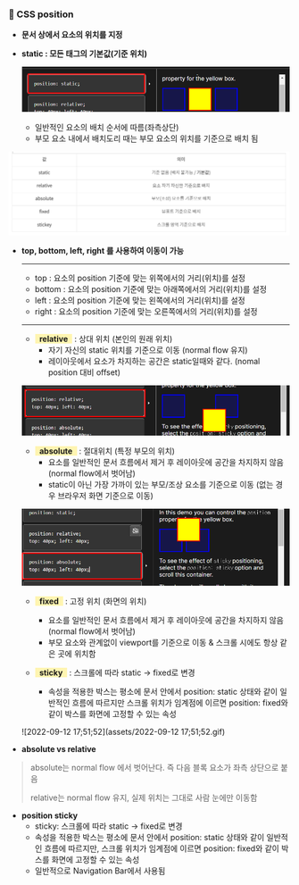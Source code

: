 ### 🔔 CSS position 

* **문서 상에서 요소의 위치를 지정** 

* **static : 모든 태그의 기본값(기준 위치)**

  ![image-20220912175119770](assets/image-20220912175119770.png)

  * 일반적인 요소의 배치 순서에 따름(좌측상단)
  * 부모 요소 내에서 배치도리 때는 부모 요소의 위치를 기준으로 배치 됨 

![image-20220912174753607](assets/image-20220912174753607.png)

* **top, bottom, left, right 를 사용하여 이동이 가능** 

  ---

  - top : 요소의 position 기준에 맞는 위쪽에서의 거리(위치)를 설정
  - bottom : 요소의 position 기준에 맞는 아래쪽에서의 거리(위치)를 설정
  - left : 요소의 position 기준에 맞는 왼쪽에서의 거리(위치)를 설정
  - right : 요소의 position 기준에 맞는 오른쪽에서의 거리(위치)를 설정

  ---

  * <span style='background-color:#fff5b1'>  **relative**  </span> : 상대 위치 (본인의 원래 위치)
    * 자기 자신의 static 위치를 기준으로 이동 (normal flow 유지)
    * 레이아웃에서 요소가 차지하는 공간은 static일때와 같다. (nomal position 대비 offset)

  ![image-20220912175320244](assets/image-20220912175320244.png)

  

  * <span style='background-color:#fff5b1'>  **absolute**  </span> : 절대위치 (특정 부모의 위치)
    * 요소를 일반적인 문서 흐름에서 제거 후 레이아웃에 공간을 차지하지 않음 (normal flow에서 벗어남)
    * static이 아닌 가장 가까이 있는 부모/조상 요소를 기준으로 이동 (없는 경우 브라우저 화면 기준으로 이동)

  ![image-20220912175247794](assets/image-20220912175247794.png)

  

  * <span style='background-color:#fff5b1'>  **fixed**  </span> : 고정 위치 (화면의 위치)

    * 요소를 일반적인 문서 흐름에서 제거 후 레이아웃에 공간을 차지하지 않음 (normal flow에서 벗어남)
    * 부모 요소와 관계없이 viewport를 기준으로 이동 & 스크롤 시에도 항상 같은 곳에 위치함

    

  * <span style='background-color:#fff5b1'>  **sticky**  </span> : 스크롤에 따라 static -> fixed로 변경 

    * 속성을 적용한 박스는 평소에 문서 안에서 position: static 상태와 같이 일반적인 흐름에 따르지만
      스크롤 위치가 임계점에 이르면 position: fixed와 같이 박스를 화면에 고정할 수 있는 속성

  ![2022-09-12 17;51;52](assets/2022-09-12 17;51;52.gif)





* **absolute vs relative**

> absolute는 normal flow 에서 벗어난다. 즉 다음 블록 요소가 좌측 상단으로 붙음 
>
> relative는 normal flow 유지, 실제 위치는 그대로 사람 눈에만 이동함 



* **position sticky**
  * sticky: 스크롤에 따라 static -> fixed로 변경
  * 속성을 적용한 박스는 평소에 문서 안에서 position: static 상태와 같이 일반적인 흐름에 따르지만, 스크롤 위치가 임계점에 이르면 position: fixed와 같이 박스를 화면에 고정할 수 있는 속성
  * 일반적으로 Navigation Bar에서 사용됨






